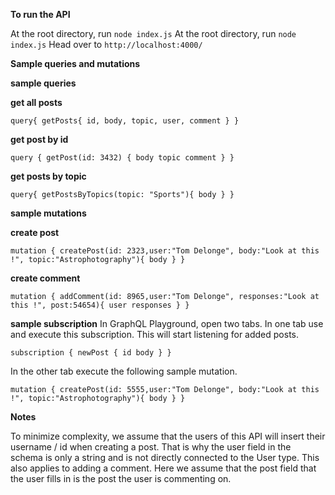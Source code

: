 **To run the API**

At the root directory, run `node index.js`
At the root directory, run `node index.js`
Head over to `http://localhost:4000/`

**Sample queries and mutations**


**sample queries**



**get all posts**


`query{
  getPosts{
    id,
    body,
    topic,
    user,
    comment
  }
}
`


**get post by id**


`query {
  getPost(id: 3432) {
    body
    topic
    comment
  }
}
`


**get posts by topic**


`query{
  getPostsByTopics(topic: "Sports"){
body
  }
}`



**sample mutations**


**create post**




`mutation {
  createPost(id: 2323,user:"Tom Delonge", body:"Look at this !", topic:"Astrophotography"){
    body
  }
}`



**create comment**



`mutation {
  addComment(id: 8965,user:"Tom Delonge", responses:"Look at this !", post:54654){
    user
    responses
  }
}`


**sample subscription**
In GraphQL Playground, open two tabs. In one tab use and execute this subscription. This will start listening for added posts.

`subscription {
  newPost {
    id
    body
  }
}`

In the other tab execute the following sample mutation.

`mutation {
  createPost(id: 5555,user:"Tom Delonge", body:"Look at this !", topic:"Astrophotography"){
    body
  }
}`



**Notes**

To minimize complexity, we assume that the users of this API will insert their username / id when creating a post. That is why the
user field in the schema is only a string and is not directly connected to the User type.
This also applies to adding a comment. Here we assume that the post field that the user fills in is the post the user is commenting on.
